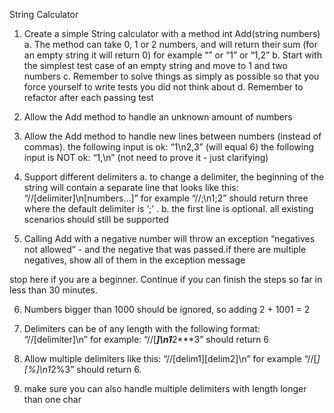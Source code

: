 String Calculator

1.  Create a simple String calculator with a method int Add(string numbers)
  a.  The method can take 0, 1 or 2 numbers, and will return their sum (for an empty string it will return 0) for example “” or “1” or “1,2”
  b.  Start with the simplest test case of an empty string and move to 1 and two numbers
  c.  Remember to solve things as simply as possible so that you force yourself to write tests you did not think about
  d.  Remember to refactor after each passing test

2.  Allow the Add method to handle an unknown amount of numbers

3.  Allow the Add method to handle new lines between numbers (instead of commas).
the following input is ok:  “1\n2,3”  (will equal 6)
the following input is NOT ok:  “1,\n” (not need to prove it - just clarifying)

4.  Support different delimiters
  a.  to change a delimiter, the beginning of the string will contain a separate line that looks like this:   “//[delimiter]\n[numbers…]” for example “//;\n1;2” should return three where the default delimiter is ‘;’ .
  b.  the first line is optional. all existing scenarios should still be supported

5.  Calling Add with a negative number will throw an exception “negatives not allowed” - and the negative that was passed.if there are multiple negatives, show all of them in the exception message


stop here if you are a beginner. Continue if you can finish the steps so far in less than 30 minutes.


6.  Numbers bigger than 1000 should be ignored, so adding 2 + 1001  = 2

7.  Delimiters can be of any length with the following format:  “//[delimiter]\n” for example: “//[***]\n1***2***3” should return 6

8.  Allow multiple delimiters like this:  “//[delim1][delim2]\n” for example “//[*][%]\n1*2%3” should return 6.

9.  make sure you can also handle multiple delimiters with length longer than one char
